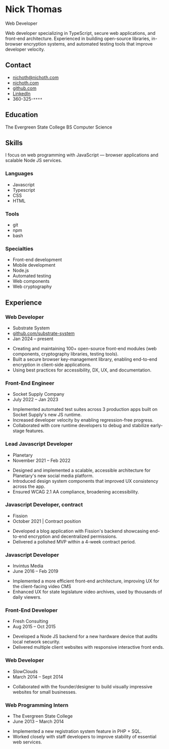# Nick Thomas
Web Developer

<p class="intro">
    Web developer specializing in TypeScript, secure web applications, and
    front-end architecture. Experienced in building open-source
    libraries, in-browser encryption systems, and automated testing tools
    that improve developer velocity.
</p>

<div class="col-left">

## Contact
* nichoth@nichoth.com
* [nichoth.com](https://nichoth.com/)
* [github.com](https://github.com/nichoth/)
* [LinkedIn](https://www.linkedin.com/in/nichoth/)
* 360-325-`****`

## Education
The Evergreen State College
BS Computer Science

## Skills
I focus on web programming with JavaScript &mdash; browser
applications and scalable Node JS services.

### Languages
* Javascript
* Typescript
* CSS
* HTML

### Tools
* git
* npm
* bash

### Specialties
* Front-end development
* Mobile development
* Node.js
* Automated testing
* Web components
* Web cryptography
</div>

<div class="col-right">

## Experience

### Web Developer
* Substrate System
* [github.com/substrate-system](https://github.com/substrate-system)
* Jan 2024 &ndash; present

<ul class="description">
    <li>
        Creating and maintaining 100+ open-source front-end modules
        (web components, cryptography libraries, testing tools).
    </li>
    <li>
        Built a secure browser key-management library, enabling
        end-to-end encryption in client-side applications.
    </li>
    <li>
        Using best practices for accessibility, DX, UX, and documentation.
    </li>
</ul>

### Front-End Engineer
* Socket Supply Company
* July 2022 &ndash; Jan 2023

<ul class="description">
    <li>
        Implemented automated test suites across 3 production apps
        built on Socket Supply's new JS runtime.
    </li>
    <li>
        Increased developer velocity by enabling regression-free progress.
    </li>
    <li>
        Collaborated with core runtime developers to debug and stabilize
        early-stage features.
    </li>
</ul>

### Lead Javascript Developer
* Planetary
* November 2021 &ndash; Feb 2022

<ul class="description">
    <li>
        Designed and implemented a scalable, accessible architecture
        for Planetary's new social media platform.
    </li>
    <li>
        Introduced design system components that improved UX consistency
        across the app.
    </li>
    <li>
        Ensured WCAG 2.1 AA compliance, broadening accessibility.
    </li>
</ul>

### Javascript Developer, contract
* Fission
* October 2021 | Contract position


<ul class="description">
    <li>
        Developed a blog application with Fission's backend showcasing
        end-to-end encryption and decentralized permissions.
    </li>
    <li>
        Delivered a polished MVP within a 4-week contract period.
    </li>
</ul>

### Javascript Developer
* Invintus Media
* June 2016 &ndash; Feb 2019

<ul class="description">
    <li>
        Implemented a more efficient front-end architecture,
        improving UX for the client-facing video CMS
    </li>
    <li>
        Enhanced UX for state legislature video archives, used by
        thousands of daily viewers.
    </li>
</ul>

### Front-End Developer
* Fresh Consulting
* Aug 2015 &ndash; Oct 2015

<ul class="description">
    <li>
        Developed a Node JS backend for a new hardware device
        that audits local network security.
    </li>
    <li>
        Delivered multiple client websites with responsive
        interactive front ends.
    </li>
</ul>

### Web Developer
* SlowClouds
* March 2014 &ndash; Sept 2014

<ul class="description">
    <li>
        Collaborated with the founder/designer to build
        visually impressive websites for small businesses.
    </li>
</ul>

### Web Programming Intern
* The Evergreen State College
* June 2013 &ndash; March 2014

<ul class="description">
    <li>
        Implemented a new registration system feature in PHP + SQL.
    </li>
    <li>
        Worked closely with staff developers to improve stability
        of essential web services.
    </li>
</ul>

</div>
